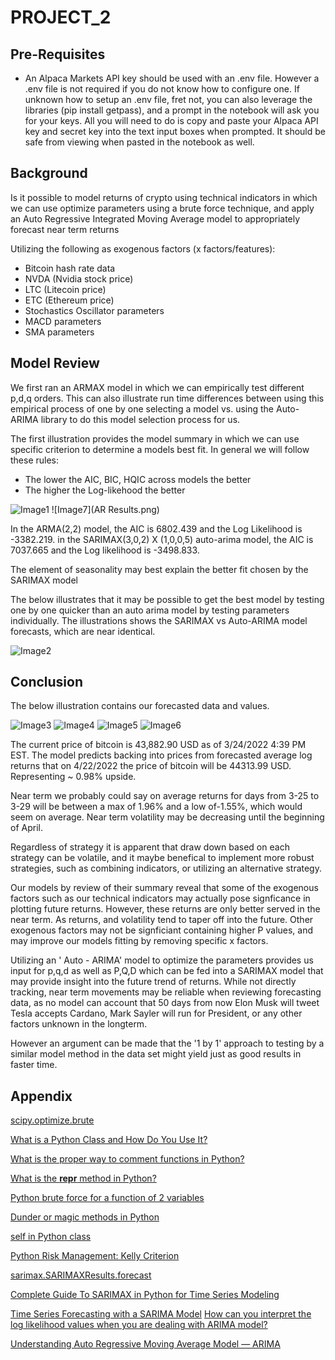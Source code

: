 # PROJECT_2

## Pre-Requisites

* An Alpaca Markets API key should be used with an .env file. However a .env file is not required if you do not know how to configure one.  If unknown how to setup an .env file, fret not, you can also leverage the libraries (pip install getpass), and a prompt in the notebook will ask you for your keys. All you will need to do is copy and paste your Alpaca API key and secret key into the text input boxes when prompted. It should be safe from viewing when pasted in the notebook as well.

## Background
Is it possible to model returns of crypto using technical indicators in which we can use optimize parameters using a brute force technique, and apply an Auto Regressive Integrated Moving Average model to appropriately forecast near term returns

Utilizing the following as exogenous factors (x factors/features):
* Bitcoin hash rate data
* NVDA (Nvidia stock price)
* LTC (Litecoin price)
* ETC (Ethereum price)
* Stochastics Oscillator parameters
* MACD parameters
* SMA parameters

## Model Review

We first ran an ARMAX model in which we can empirically test different p,d,q orders. This can also illustrate run time differences between using this empirical process of one by one selecting a model vs. using the Auto-ARIMA library to do this model selection process for us.

The first illustration provides the model summary in which we can use specific criterion to determine a models best fit. In general we will follow these rules:
* The lower the AIC, BIC, HQIC across models the better
* The higher the Log-likehood the better

![Image1](ar22.png)
![Image7](AR Results.png)

In the ARMA(2,2) model, the AIC is 6802.439 and the Log Likelihood is -3382.219.
in the SARIMAX(3,0,2) X (1,0,0,5) auto-arima model, the AIC is 7037.665 and the Log likelihood is -3498.833.

The element of seasonality may best explain the better fit chosen by the SARIMAX model


The below illustrates that it may be possible to get the best model by testing one by one quicker than an auto arima model by testing parameters individually.
The illustrations shows the SARIMAX vs Auto-ARIMA model forecasts, which are near identical.

![Image2](arvsarimax.png)  

## Conclusion
The below illustration contains our forecasted data and values.

![Image3](uml.png)
![Image4](forecast.png)
![Image5](autovpred.png)
![Image6](data.png)

The current price of bitcoin is 43,882.90 USD as of 3/24/2022 4:39 PM EST. The model predicts backing into prices from forecasted average log returns that on 4/22/2022 the price of bitcoin will be 44313.99 USD. Representing ~ 0.98% upside.

Near term we probably could say on average returns for days from 3-25 to 3-29 will be between a max of 1.96% and a low of-1.55%, which would seem on average. Near term volatility may be decreasing until the beginning of April.

Regardless of strategy it is apparent that draw down based on each strategy can be volatile, and it maybe benefical to implement more robust strategies, such as combining indicators, or utilizing an alternative strategy.

Our models by review of their summary reveal that some of the exogenous factors such as our technical indicators may actually pose signficance in plotting future returns.  However, these returns are only better served in the near term. As returns, and volatility tend to taper off into the future. Other exogenous factors may not be signficiant containing higher P values, and may improve our models fitting by removing specific x factors.

Utilizing an ' Auto - ARIMA' model to optimize the parameters provides us input for p,q,d as well as P,Q,D which can be fed into a SARIMAX model that may provide insight into the future trend of returns. While not directly tracking, near term movements may be reliable when reviewing forecasting data, as no model can account that 50 days from now Elon Musk will tweet Tesla accepts Cardano, Mark Sayler will run for President, or any other factors unknown in the longterm.

However an argument can be made that the '1 by 1' approach to testing by a similar model method in the data set might yield just as good results in faster time.

## Appendix
[scipy.optimize.brute](https://docs.scipy.org/doc/scipy/reference/generated/scipy.optimize.brute.html)

[What is a Python Class and How Do You Use It?](https://towardsdatascience.com/enhance-your-python-project-code-with-classes-5a19d0e9f841#:~:text=A%20Python%20class%20is%20like,object%20is%20initiated%20from%20scratch.)

[What is the proper way to comment functions in Python?](https://stackoverflow.com/questions/2357230/what-is-the-proper-way-to-comment-functions-in-python#:~:text=That's%20three%20double%20quotes%20to,be%20replaced%20by%20single%20quotes.)

[What is the __repr__ method in Python?](https://www.educative.io/edpresso/what-is-the-repr-method-in-python)

[Python brute force for a function of 2 variables](https://stackoverflow.com/questions/49624208/python-brute-force-for-a-function-of-2-variables)

[Dunder or magic methods in Python](https://www.geeksforgeeks.org/dunder-magic-methods-python/#:~:text=Dunder%20or%20magic%20methods%20in%20Python%20are%20the%20methods%20having,__%2C%20__repr__%20etc.)

[self in Python class](https://www.geeksforgeeks.org/self-in-python-class/)

[Python Risk Management: Kelly Criterion](https://towardsdatascience.com/python-risk-management-kelly-criterion-526e8fb6d6fd)

[sarimax.SARIMAXResults.forecast](https://www.statsmodels.org/dev/generated/statsmodels.tsa.statespace.sarimax.SARIMAXResults.forecast.html)

[Complete Guide To SARIMAX in Python for Time Series Modeling](https://analyticsindiamag.com/complete-guide-to-sarimax-in-python-for-time-series-modeling/)

[Time Series Forecasting with a SARIMA Model](https://towardsdatascience.com/time-series-forecasting-with-a-sarima-model-db051b7ae459)
[How can you interpret the log likelihood values when you are dealing with ARIMA model?](https://www.researchgate.net/post/How_can_you_interpret_the_log_likelihood_values_when_you_are_dealing_with_ARIMA_model)

[Understanding Auto Regressive Moving Average Model — ARIMA](https://medium.com/fintechexplained/understanding-auto-regressive-model-arima-4bd463b7a1bb)
